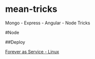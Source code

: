 mean-tricks
===========

Mongo - Express - Angular - Node Tricks


#Node

##Deploy

[Forever as Service - Linux](https://www.exratione.com/2013/02/nodejs-and-forever-as-a-service-simple-upstart-and-init-scripts-for-ubuntu/)

